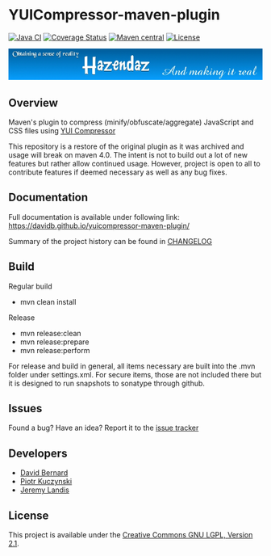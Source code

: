 # YUICompressor-maven-plugin

[![Java CI](https://github.com/hazendaz/yuicompressor-maven-plugin/workflows/Java%20CI/badge.svg)](https://github.com/hazendaz/yuicompressor-maven-plugin/actions?query=workflow%3A%22Java+CI%22)
[![Coverage Status](https://coveralls.io/repos/github/hazendaz/yuicompressor-maven-plugin/badge.svg?branch=master)](https://coveralls.io/github/hazendaz/yuicompressor-maven-plugin?branch=master)
[![Maven central](https://maven-badges.herokuapp.com/maven-central/com.github.hazendaz.maven/yuicompressor-maven-plugin/badge.svg)](https://maven-badges.herokuapp.com/maven-central/com.github.hazendaz.maven/yuicompressor-maven-plugin)
[![License](http://img.shields.io/:license-glp-blue.svg)](https://www.gnu.org/licenses/lgpl-2.1.html)

![hazendaz](src/site/resources/images/hazendaz-banner.jpg)

## Overview

Maven's plugin to compress (minify/obfuscate/aggregate) JavaScript and CSS files using [YUI Compressor](https://github.com/yui/yuicompressor)

This repository is a restore of the original plugin as it was archived and usage will break on maven 4.0.  The intent is not to build out a lot of new features but rather allow continued usage.  However, project is open to all to contribute features if deemed necessary as well as any bug fixes.

## Documentation

Full documentation is available under following link:  https://davidb.github.io/yuicompressor-maven-plugin/

Summary of the project history can be found in [CHANGELOG](https://github.com/hazendaz/yuicompressor-maven-plugin/blob/master/CHANGELOG.md)

## Build

Regular build
* mvn clean install

Release
* mvn release:clean
* mvn release:prepare
* mvn release:perform

For release and build in general, all items necessary are built into the .mvn folder under settings.xml.  For secure items, those are not included there but it is designed to run snapshots to sonatype through github.

## Issues

Found a bug? Have an idea? Report it to the [issue tracker](https://github.com/hazendaz/yuicompressor-maven-plugin/issues)


## Developers

* [David Bernard](https://github.com/davidB)
* [Piotr Kuczynski](https://github.com/pkuczynski)
* [Jeremy Landis](https://github.com/hazendaz)


## License

This project is available under the [Creative Commons GNU LGPL, Version 2.1](http://creativecommons.org/licenses/LGPL/2.1/).
